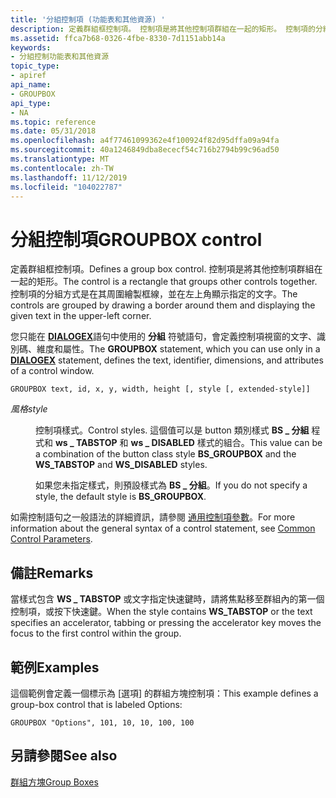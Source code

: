 ```yaml
---
title: '分組控制項 (功能表和其他資源) '
description: 定義群組框控制項。 控制項是將其他控制項群組在一起的矩形。 控制項的分組方式是在其周圍繪製框線，並在左上角顯示指定的文字。
ms.assetid: ffca7b68-0326-4fbe-8330-7d1151abb14a
keywords:
- 分組控制功能表和其他資源
topic_type:
- apiref
api_name:
- GROUPBOX
api_type:
- NA
ms.topic: reference
ms.date: 05/31/2018
ms.openlocfilehash: a4f77461099362e4f100924f82d95dffa09a94fa
ms.sourcegitcommit: 40a1246849dba8ececf54c716b2794b99c96ad50
ms.translationtype: MT
ms.contentlocale: zh-TW
ms.lasthandoff: 11/12/2019
ms.locfileid: "104022787"
---
```

# <a name="groupbox-control"></a><span data-ttu-id="fa6e0-106">分組控制項</span><span class="sxs-lookup"><span data-stu-id="fa6e0-106">GROUPBOX control</span></span>

<span data-ttu-id="fa6e0-107">定義群組框控制項。</span><span class="sxs-lookup"><span data-stu-id="fa6e0-107">Defines a group box control.</span></span> <span data-ttu-id="fa6e0-108">控制項是將其他控制項群組在一起的矩形。</span><span class="sxs-lookup"><span data-stu-id="fa6e0-108">The control is a rectangle that groups other controls together.</span></span> <span data-ttu-id="fa6e0-109">控制項的分組方式是在其周圍繪製框線，並在左上角顯示指定的文字。</span><span class="sxs-lookup"><span data-stu-id="fa6e0-109">The controls are grouped by drawing a border around them and displaying the given text in the upper-left corner.</span></span>

<span data-ttu-id="fa6e0-110">您只能在 [**DIALOGEX**](dialogex-resource.md)語句中使用的 **分組** 符號語句，會定義控制項視窗的文字、識別碼、維度和屬性。</span><span class="sxs-lookup"><span data-stu-id="fa6e0-110">The **GROUPBOX** statement, which you can use only in a [**DIALOGEX**](dialogex-resource.md) statement, defines the text, identifier, dimensions, and attributes of a control window.</span></span>

``` syntax
GROUPBOX text, id, x, y, width, height [, style [, extended-style]]
```

<dl> <dt>

<span data-ttu-id="fa6e0-111"><span id="style"></span><span id="STYLE"></span>*風格*</span><span class="sxs-lookup"><span data-stu-id="fa6e0-111"><span id="style"></span><span id="STYLE"></span>*style*</span></span>
</dt> <dd>

<span data-ttu-id="fa6e0-112">控制項樣式。</span><span class="sxs-lookup"><span data-stu-id="fa6e0-112">Control styles.</span></span> <span data-ttu-id="fa6e0-113">這個值可以是 button 類別樣式 **BS \_ 分組** 程式和 **ws \_ TABSTOP** 和 **ws \_ DISABLED** 樣式的組合。</span><span class="sxs-lookup"><span data-stu-id="fa6e0-113">This value can be a combination of the button class style **BS\_GROUPBOX** and the **WS\_TABSTOP** and **WS\_DISABLED** styles.</span></span>

<span data-ttu-id="fa6e0-114">如果您未指定樣式，則預設樣式為 **BS \_ 分組**。</span><span class="sxs-lookup"><span data-stu-id="fa6e0-114">If you do not specify a style, the default style is **BS\_GROUPBOX**.</span></span>

</dd> </dl>

<span data-ttu-id="fa6e0-115">如需控制語句之一般語法的詳細資訊，請參閱 [通用控制項參數](common-control-parameters.md)。</span><span class="sxs-lookup"><span data-stu-id="fa6e0-115">For more information about the general syntax of a control statement, see [Common Control Parameters](common-control-parameters.md).</span></span>

## <a name="remarks"></a><span data-ttu-id="fa6e0-116">備註</span><span class="sxs-lookup"><span data-stu-id="fa6e0-116">Remarks</span></span>

<span data-ttu-id="fa6e0-117">當樣式包含 **WS \_ TABSTOP** 或文字指定快速鍵時，請將焦點移至群組內的第一個控制項，或按下快速鍵。</span><span class="sxs-lookup"><span data-stu-id="fa6e0-117">When the style contains **WS\_TABSTOP** or the text specifies an accelerator, tabbing or pressing the accelerator key moves the focus to the first control within the group.</span></span>

## <a name="examples"></a><span data-ttu-id="fa6e0-118">範例</span><span class="sxs-lookup"><span data-stu-id="fa6e0-118">Examples</span></span>

<span data-ttu-id="fa6e0-119">這個範例會定義一個標示為 [選項] 的群組方塊控制項：</span><span class="sxs-lookup"><span data-stu-id="fa6e0-119">This example defines a group-box control that is labeled Options:</span></span>

``` syntax
GROUPBOX "Options", 101, 10, 10, 100, 100
```

## <a name="see-also"></a><span data-ttu-id="fa6e0-120">另請參閱</span><span class="sxs-lookup"><span data-stu-id="fa6e0-120">See also</span></span>

<dl> <dt>

[<span data-ttu-id="fa6e0-121">群組方塊</span><span class="sxs-lookup"><span data-stu-id="fa6e0-121">Group Boxes</span></span>](https://www.bing.com/search?q=Group+Boxes)
</dt> </dl>

 

 





